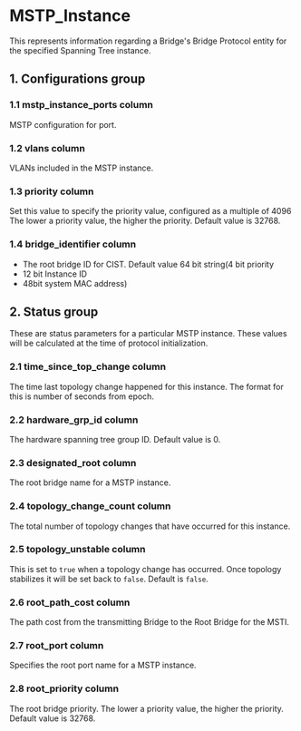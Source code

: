 # MSTP_Instance

This represents information regarding a Bridge's Bridge Protocol entity for the
specified Spanning Tree instance.

## 1. Configurations group

### 1.1 mstp_instance_ports column

MSTP configuration for port.

### 1.2 vlans column

VLANs included in the MSTP instance.

### 1.3 priority column

Set this value to specify the priority value, configured as a multiple of 4096
The lower a priority value, the higher the priority. Default value is 32768.

### 1.4 bridge_identifier column

+ The root bridge ID for CIST. Default value 64 bit string(4 bit priority
+ 12 bit Instance ID
+ 48bit system MAC address)

## 2. Status group

These are status parameters for a particular MSTP instance. These values will be
calculated at the time of protocol initialization.

### 2.1 time_since_top_change column

The time last topology change happened for this instance. The format for this is
number of seconds from epoch.

### 2.2 hardware_grp_id column

The hardware spanning tree group ID. Default value is 0.

### 2.3 designated_root column

The root bridge name for a MSTP instance.

### 2.4 topology_change_count column

The total number of topology changes that have occurred for this instance.

### 2.5 topology_unstable column

This is set to `true` when a topology change has occurred. Once topology
stabilizes it will be set back to `false`. Default is `false`.

### 2.6 root_path_cost column

The path cost from the transmitting Bridge to the Root Bridge for the MSTI.

### 2.7 root_port column

Specifies the root port name for a MSTP instance.

### 2.8 root_priority column

The root bridge priority. The lower a priority value, the higher the priority.
Default value is 32768.

